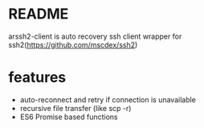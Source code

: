 
# README #

arssh2-client is auto recovery ssh client wrapper for ssh2(https://github.com/mscdex/ssh2)

# features
- auto-reconnect and retry if connection is unavailable
- recursive file transfer (like scp -r)
- ES6 Promise based functions

